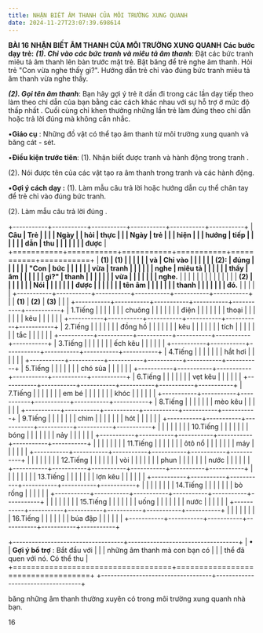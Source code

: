 ```yaml
---
title: NHẬN BIẾT ÂM THANH CỦA MÔI TRƯỜNG XUNG QUANH
date: 2024-11-27T23:07:39.698614
---
```

**BÀI 16**
**NHẬN BIẾT ÂM THANH CỦA MÔI TRƯỜNG XUNG QUANH**
**Các bước dạy trẻ:**
***(1). Chỉ vào các bức tranh và miêu tả âm thanh***: Đặt các bức
tranh miêu tả âm thanh lên bàn trước mặt trẻ. Bật băng để trẻ nghe âm
thanh. Hỏi trẻ "Con vừa nghe thấy gì?". Hướng dẫn trẻ chỉ vào đúng bức
tranh miêu tả âm thanh vừa nghe thấy.

***(2). Gọi tên âm thanh***: Bạn hãy gợi ý trẻ ít dần đi trong các lần
dạy tiếp theo làm theo chỉ dẫn của bạn bằng các cách khác nhau với sự
hỗ trợ ở mức độ thấp nhất . Cuối cùng chỉ khen thưởng những lần trẻ
làm đúng theo chỉ dẫn hoặc trả lời đúng mà không cần nhắc.

•**Giáo cụ** : Những đồ vật có thể tạo âm thanh từ môi trường xung
quanh và băng cát - sét.

•**Điều kiện trước tiên**:
(1). Nhận biết được tranh và hành động trong tranh .

(2). Nói được tên của các vật tạo ra âm thanh trong tranh và các hành
động.

•**Gợi ý cách dạy :**
(1). Làm mẫu câu trả lời hoặc hướng dẫn cụ thể chân tay để trẻ chỉ vào
đúng bức tranh.

(2). Làm mẫu câu trả lời đúng .

+-----------+-----------+-----------+-----------+-----------+-----------+
| **Câu     | **Trẻ     |           |           |         | **Ngày  |
| hỏi**     | thực      |           |           | **Ngày** | trẻ     |
|           | hiện**    |           |           | **hướng | tiếp    |
|           |           |           |           | dẫn**   | thu     |
|           |           |           |           |           | được**  |
+===========+===========+===========+===========+===========+===========+
| **(1)   | **(1)   |           |           |           |           |
| và      | Chỉ vào |           |           |           |           |
| (2):**  | đúng    |           |           |           |           |
| "**Con  | bức**  |           |           |           |           |
| vừa     | **tranh |           |           |           |           |
| nghe    | miêu tả |           |           |           |           |
| thấy    | âm      |           |           |           |           |
| gì?**"  | thanh   |           |           |           |           |
|           | vừa     |           |           |           |           |
|           | nghe.** |           |           |           |           |
|           |         |           |           |           |           |
|           | **(2)   |           |           |           |           |
|           | Nói     |           |           |           |           |
|           | được    |           |           |           |           |
|           | tên âm  |           |           |           |           |
|           | thanh   |           |           |           |           |
|           | đó.**   |           |           |           |           |
+-----------+-----------+-----------+-----------+-----------+-----------+
|           | **(1)**   | **(2)**   | **(3)**   |           |           |
+-----------+-----------+-----------+-----------+-----------+-----------+
| 1.Tiếng |           |           |           |           |           |
| chuông  |           |           |           |           |           |
| điện    |           |           |           |           |           |
| thoại   |           |           |           |           |           |
| kêu     |           |           |           |           |           |
+-----------+-----------+-----------+-----------+-----------+-----------+
| 2.Tiếng |           |           |           |           |           |
| đồng hồ |           |           |           |           |           |
| kêu     |           |           |           |           |           |
| tích    |           |           |           |           |           |
| tắc     |           |           |           |           |           |
+-----------+-----------+-----------+-----------+-----------+-----------+
| 3.Tiếng |           |           |           |           |           |
| ếch kêu |           |           |           |           |           |
+-----------+-----------+-----------+-----------+-----------+-----------+
| 4.Tiếng |           |           |           |           |           |
| hắt hơi |           |           |           |           |           |
+-----------+-----------+-----------+-----------+-----------+-----------+
| 5.Tiếng |           |           |           |           |           |
| chó sủa |           |           |           |           |           |
+-----------+-----------+-----------+-----------+-----------+-----------+
| 6.Tiếng |           |           |           |           |           |
| vẹt kêu |           |           |           |           |           |
+-----------+-----------+-----------+-----------+-----------+-----------+
| 7.Tiếng |           |           |           |           |           |
| em bé   |           |           |           |           |           |
| khóc    |           |           |           |           |           |
+-----------+-----------+-----------+-----------+-----------+-----------+
| 8.Tiếng |           |           |           |           |           |
| mèo kêu |           |           |           |           |           |
+-----------+-----------+-----------+-----------+-----------+-----------+
| 9.Tiếng |           |           |           |           |           |
| chim    |           |           |           |           |           |
| hót     |           |           |           |           |           |
+-----------+-----------+-----------+-----------+-----------+-----------+
|         |           |           |           |           |           |
|  10.Tiếng |           |           |           |           |           |
| bóng    |           |           |           |           |           |
| nảy     |           |           |           |           |           |
+-----------+-----------+-----------+-----------+-----------+-----------+
|         |           |           |           |           |           |
|  11.Tiếng |           |           |           |           |           |
| ôtô nổ  |           |           |           |           |           |
| máy     |           |           |           |           |           |
+-----------+-----------+-----------+-----------+-----------+-----------+
|         |           |           |           |           |           |
|  12.Tiếng |           |           |           |           |           |
| vòi     |           |           |           |           |           |
| phun    |           |           |           |           |           |
| nước    |           |           |           |           |           |
+-----------+-----------+-----------+-----------+-----------+-----------+
|         |           |           |           |           |           |
|  13.Tiếng |           |           |           |           |           |
| lợn kêu |           |           |           |           |           |
+-----------+-----------+-----------+-----------+-----------+-----------+
|         |           |           |           |           |           |
|  14.Tiếng |           |           |           |           |           |
| bò rống |           |           |           |           |           |
+-----------+-----------+-----------+-----------+-----------+-----------+
|         |           |           |           |           |           |
|  15.Tiếng |           |           |           |           |           |
| uống    |           |           |           |           |           |
| nước    |           |           |           |           |           |
+-----------+-----------+-----------+-----------+-----------+-----------+
|         |           |           |           |           |           |
|  16.Tiếng |           |           |           |           |           |
| búa đập |           |           |           |           |           |
+-----------+-----------+-----------+-----------+-----------+-----------+

+-----------------------------------+-----------------------------------+
| •                                 | **Gợi ý bổ trợ** : Bắt đầu với  |
|                                   | những âm thanh mà con bạn có    |
|                                   | thể đã quen với nó. Có thể thu  |
+===================================+===================================+
+-----------------------------------+-----------------------------------+

băng những âm thanh thường xuyên có trong môi trường xung quanh nhà
bạn.

16

